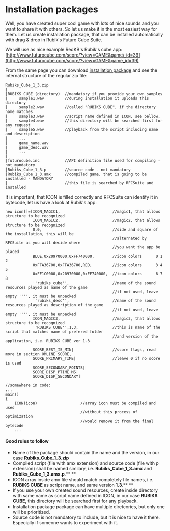 # Installation packages

Well, you have created super cool game with lots of nice sounds and you want to share it with others. So let us make it in the most easiest way for them. Let us create installation package, that can be installed automatically with drag & drop in Rubik's Futuro Cube Suite.

We will use as nice example RedKB's Rubik's cube app: [http://www.futurocube.com/score/?view=GAME&game\_id=39](http://www.futurocube.com/score/?view=GAME&game_id=39)

From the same page you can download [installation package](http://isle.princip.cz/download/futurocube/games_library/Rubiks_Cube_1_3.zip) and see the internal structure of the regular zip file:

```
Rubiks_Cube_1_3.zip
|
|RUBIKS CUBE (directory)  //mandatory if you provide your own samples
|     sample1.wav         //during installation it uploads this directory
|     sample2.wav         //called "RUBIKS CUBE", if the directory name matches 
|     sample3.wav         //script name defined in ICON, see bellow, 
|     sample4.wav         //this directory will be searched first for any request 
|     sample5.wav         //playback from the script including name and description
|     ...
|     game_name.wav       
|     game_desc.wav       
|     ...
|
|futurocube.inc           //API definition file used for compiling - not mandatory
|Rubiks_Cube_1_3.p        //source code - not mandatory
|Rubiks_Cube_1_3.amx      //compiled game, that is going to be installed - MANDATORY
|                         //this file is searched by RFCSuite and installed
```

It is important, that ICON is filled correctly and RFCSuite can identify it in bytecode, let us have a look at Rubik's app:

```
new icon[]=[ICON_MAGIC1,                       //magic1, that allows structure to be recognized
            ICON_MAGIC2,                       //magic2, that allows structure to be recognized
            0,0,                               //side and square of the installation, this will be
                                               //alternated by RFCSuite as you will decide where
                                               //you want the app be placed
            BLUE,0x20970000,0xFF740000,        //icon colors      0 1 2
            0xFFA36700,0xFFA36700,RED,         //icon colors      3 4 5
            0xFF1C0000,0x20970000,0xFF740000,  //icon colors      6 7 8
            ''rubiks_cube'',                   //name of the sound resources played as name of the game
                                               //if not used, leave empty '''', it must be unpacked
            ''rubiks_desc'',                   //name of the sound resources played as description of the game
                                               //if not used, leave empty '''', it must be unpacked
            ICON_MAGIC3,                       //magic3, that allows structure to be recognized
            ''RUBIKS CUBE'',1,3,               //this is name of the script that matches name of prefered folder
                                               //and version of the application, i.e. RUBIKS CUBE ver 1.3

            SCORE_BEST_IS_MIN|                 //score flags, read more in section OMLINE SCORE,
            SCORE_PRIMARY_TIME|                //leave 0 if no score is used
            SCORE_SECONDARY_POINTS|
            SCORE_DISP_PTIME_MS|
            SCORE_DISP_SECONDARY]

//somewhere in code:
...
main()
{
    ICON(icon)                   //array icon must be compiled and used
                                 //without this process of optimization
                                 //would remove it from the final bytecode
    ...
```

#### Good rules to follow

* Name of the package should contain the name and the version, in our case **Rubiks\_Cube\_1\_3.zip**
* Compiled script \(file with amx extension\) and source code \(file with p extension\) shall be named similary, i.e. **Rubiks\_Cube\_1\_3.amx** and **Rubiks\_Cube\_1\_3.amx.p**.** **
* ICON array inside amx file should match completely file names, i.e. **RUBIKS CUBE** as script name, and same version **1.3**.** **
* If you use your own created sound resources, create inside directory with same name as script name defined in ICON, in our case **RUBIKS CUBE**, this directory will be searched first for any playback.
* Installation package package can have multiple diretcories, but only one will be prioritized.
* Source code is not mandatory to include, but it is nice to have it there. Especially if someone wants to experiment with it.



